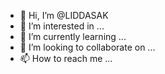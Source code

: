 - 👋 Hi, I’m @LIDDASAK
- 👀 I’m interested in ...
- 🌱 I’m currently learning ...
- 💞️ I’m looking to collaborate on ...
- 📫 How to reach me ...

<!---
LIDDASAK/LIDDASAK is a ✨ special ✨ repository because its `README.md` (this file) appears on your GitHub profile.
You can click the Preview link to take a look at your changes.
--->

